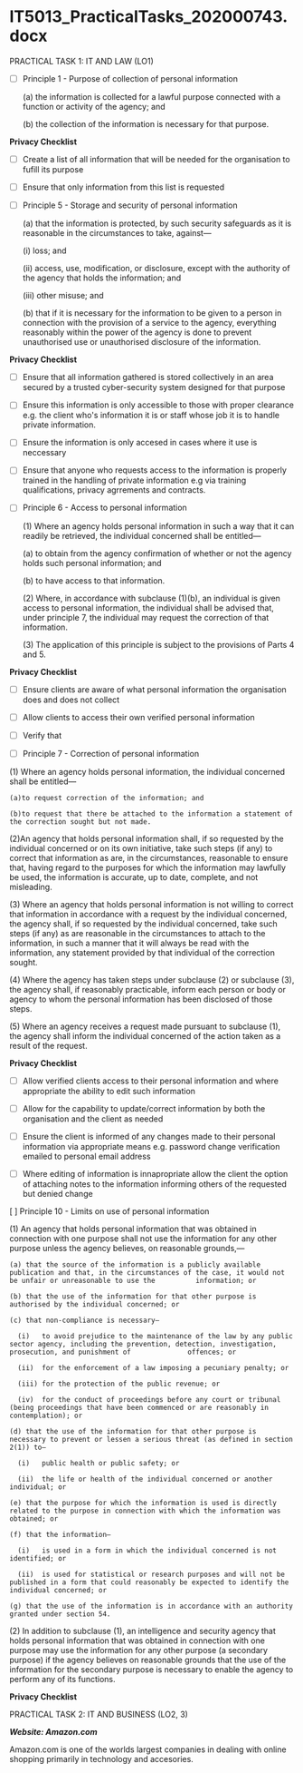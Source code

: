 # IT5013_PracticalTasks_202000743.docx

PRACTICAL TASK 1: IT AND LAW (LO1)

- [ ] Principle 1 - Purpose of collection of personal information

  (a)	the information is collected for a lawful purpose connected with a function or activity of the agency; and
  
  (b)	the collection of the information is necessary for that purpose.
    
**Privacy Checklist**

   - [ ]  Create a list of all information that will be needed for the organisation to fufill its purpose
   
   - [ ]  Ensure that only information from this list is requested
   
 
  
- [ ] Principle 5 - Storage and security of personal information

  (a)	that the information is protected, by such security safeguards as it is reasonable in the circumstances to take, against—
  
    (i)	loss; and
    
    (ii)	access, use, modification, or disclosure, except with the authority of the agency that holds the information; and
    
    (iii)	other misuse; and
    
  (b)	that if it is necessary for the information to be given to a person in connection with the provision of a service to the agency, everything reasonably within the power of    the agency is done to prevent unauthorised use or unauthorised disclosure of the information.

**Privacy Checklist**

- [ ] Ensure that all information gathered is stored collectively in an area secured by a trusted cyber-security system designed for that purpose

- [ ] Ensure this information is only accessible to those with proper clearance e.g. the client who's information it is or staff whose job it is to handle private                 information.

- [ ] Ensure the information is only accesed in cases where it use is neccessary

- [ ] Ensure that anyone who requests access to the information is properly trained in the handling of private information e.g via training qualifications, privacy agrrements         and contracts.


- [ ] Principle 6 - Access to personal information

  (1)	Where an agency holds personal information in such a way that it can readily be retrieved, the individual concerned shall be entitled—
  
    (a)	to obtain from the agency confirmation of whether or not the agency holds such personal information; and
    
    (b) to have access to that information.
    
  (2)	Where, in accordance with subclause (1)﻿(b), an individual is given access to personal information, the individual shall be advised that, under principle 7, the individual   may request the correction of that information.
  
  (3)	The application of this principle is subject to the provisions of Parts 4 and 5.

**Privacy Checklist**

- [ ] Ensure clients are aware of what personal information the organisation does and does not collect

- [ ] Allow clients to access their own verified personal information 

- [ ] Verify that 


- [ ]  Principle 7 - Correction of personal information

  (1) Where an agency holds personal information, the individual concerned shall be entitled—
  
    (a)to request correction of the information; and
    
    (b)to request that there be attached to the information a statement of the correction sought but not made.
    
  (2)An agency that holds personal information shall, if so requested by the individual concerned or on its own initiative, take such steps (if any) to correct that information    as are, in the circumstances, reasonable to ensure that, having regard to the purposes for which the information may lawfully be used, the information is accurate, up to        date, complete, and not misleading.
  
  (3)	Where an agency that holds personal information is not willing to correct that information in accordance with a request by the individual concerned, the agency shall, if     so requested by the individual concerned, take such steps (if any) as are reasonable in the circumstances to attach to the information, in such a manner that it will always be   read with the information, any statement provided by that individual of the correction sought.
  
  (4)	Where the agency has taken steps under subclause (2) or subclause (3), the agency shall, if reasonably practicable, inform each person or body or agency to whom the          personal information has been disclosed of those steps.
  
  (5)	Where an agency receives a request made pursuant to subclause (1), the agency shall inform the individual concerned of the action taken as a result of the request.

**Privacy Checklist**

- [ ] Allow verified clients access to their personal information and where appropriate the ability to edit such information
- [ ] Allow for the capability to update/correct information by both the organisation and the client as needed
- [ ] Ensure the client is informed of any changes made to their personal information via appropriate means e.g. password change verification emailed to personal email address
- [ ] Where editing of information is innapropriate allow the client the option of attaching notes to the information informing others of the requested but denied change



[ ]  Principle 10 - Limits on use of personal information

  (1)	An agency that holds personal information that was obtained in connection with one purpose shall not use the information for any other purpose unless the agency believes,    on reasonable grounds,—
  
    (a)	that the source of the information is a publicly available publication and that, in the circumstances of the case, it would not be unfair or unreasonable to use the          information; or
    
    (b)	that the use of the information for that other purpose is authorised by the individual concerned; or
    
    (c)	that non-compliance is necessary—
    
      (i)	to avoid prejudice to the maintenance of the law by any public sector agency, including the prevention, detection, investigation, prosecution, and punishment of              offences; or
      
      (ii)	for the enforcement of a law imposing a pecuniary penalty; or
      
      (iii)	for the protection of the public revenue; or
      
      (iv)	for the conduct of proceedings before any court or tribunal (being proceedings that have been commenced or are reasonably in contemplation); or
      
    (d)	that the use of the information for that other purpose is necessary to prevent or lessen a serious threat (as defined in section 2(1)) to—
    
      (i)	public health or public safety; or
      
      (ii)	the life or health of the individual concerned or another individual; or
      
    (e)	that the purpose for which the information is used is directly related to the purpose in connection with which the information was obtained; or
    
    (f)	that the information—
    
      (i)	is used in a form in which the individual concerned is not identified; or
      
      (ii)	is used for statistical or research purposes and will not be published in a form that could reasonably be expected to identify the individual concerned; or
      
    (g)	that the use of the information is in accordance with an authority granted under section 54.
    
  (2)	In addition to subclause (1), an intelligence and security agency that holds personal information that was obtained in connection with one purpose may use the information    for any other purpose (a secondary purpose) if the agency believes on reasonable grounds that the use of the information for the secondary purpose is necessary to enable the    agency to perform any of its functions.
  
**Privacy Checklist**

PRACTICAL TASK 2: IT AND BUSINESS (LO2, 3)


***Website: Amazon.com***

Amazon.com is one of the worlds largest companies in dealing with online shopping primarily in technology and accesories. 
